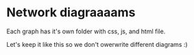 # Network diagraaaams

Each graph has it's own folder with css, js, and html file.

Let's keep it like this so we don't owerwrite different diagrams :)
